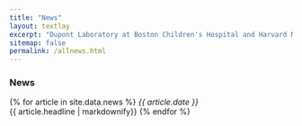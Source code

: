 ```yaml
---
title: "News"
layout: textlay
excerpt: "Dupont Laboratory at Boston Children's Hospital and Harvard Medical School."
sitemap: false
permalink: /allnews.html
---
```


### News

{% for article in site.data.news %}
<em>{{ article.date }}</em> <br>
{{ article.headline | markdownify}}
{% endfor %}
